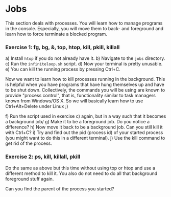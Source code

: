 # Jobs

This section deals with processes. You will learn how to manage programs in the console. Especially, you will move them to back- and foreground and learn how to force terminate a blocked program.

### Exercise 1: fg, bg, &, top, htop, kill, pkill, killall

a) Install `htop` if you do not already have it.
b) Navigate to the `jobs` directory.
c) Run the `infiniteloop.sh` script.
d) Now your terminal is pretty unusable.
e) You can kill the running process by pressing Ctrl+C.

Now we want to learn how to kill processes running in the background. This is helpful when you have programs that have hung themselves up and have to be shut down. Collectively, the commands you will be using are known to provide "process control", that is, functionality similar to task managers known from Windows/OS X. So we will basically learn how to use Ctrl+Alt+Delete under Linux ;)

f) Run the script used in exercise c) again, but in a way such that it becomes a background job/
g) Make it to be a foreground job. Do you notice a difference?
h) Now move it back to be a background job. Can you still kill it with Ctrl+C?
i) Try and find out the pid (process id) of your started process (you might want to do this in a different terminal).
j) Use the kill command to get rid of the process.

### Exercise 2: ps, kill, killall, pkill

Do the same as above but this time without using top or htop and use a different method to kill it. You also do not need to do all that background foreground stuff again.

Can you find the parent of the process you started?


